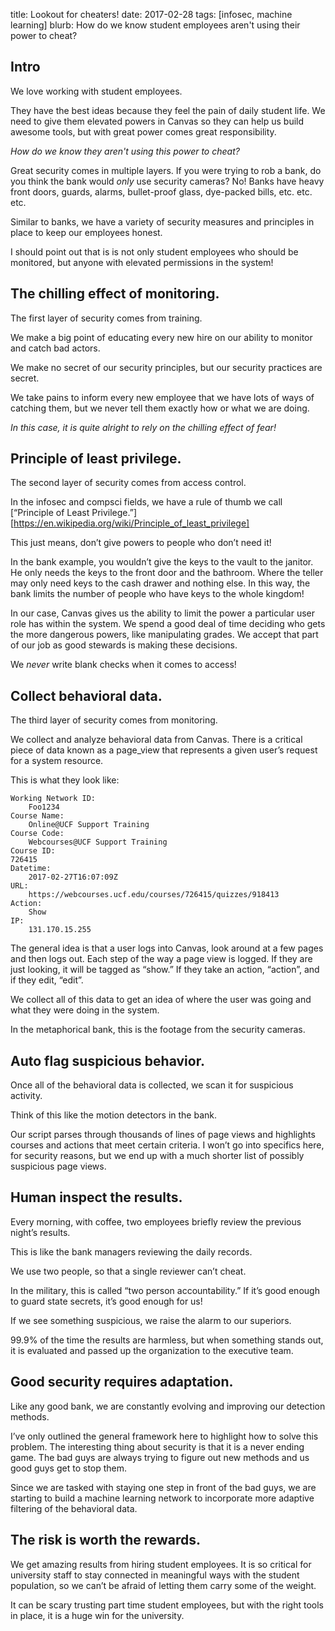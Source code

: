 title: Lookout for cheaters!
date: 2017-02-28
tags: [infosec, machine learning]
blurb: How do we know student employees aren't using their power to cheat?

## Intro

We love working with student employees. 

They have the best ideas because they feel the pain of daily student life. We need to give them elevated powers in Canvas so they can help us build awesome tools, but with great power comes great responsibility. 

*How do we know they aren't using this power to cheat?*

Great security comes in multiple layers. If you were trying to rob a bank, do you think the bank would *only* use security cameras? No! Banks have heavy front doors, guards, alarms, bullet-proof glass, dye-packed bills, etc. etc. etc. 

Similar to banks, we have a variety of security measures and principles in place to keep our employees honest.

I should point out that is is not only student employees who should be monitored, but anyone with elevated permissions in the system!

## The chilling effect of monitoring.

The first layer of security comes from training.

We make a big point of educating every new hire on our ability to monitor and catch bad actors.

We make no secret of our security principles, but our security practices are secret. 

We take pains to inform every new employee that we have lots of ways of catching them, but we never tell them exactly how or what we are doing. 

*In this case, it is quite alright to rely on the chilling effect of fear!*

## Principle of least privilege.

The second layer of security comes from access control. 

In the infosec and compsci fields, we have a rule of thumb we call [“Principle of Least Privilege.”][https://en.wikipedia.org/wiki/Principle_of_least_privilege]

This just means, don’t give powers to people who don’t need it!

In the bank example, you wouldn’t give the keys to the vault to the janitor. He only needs the keys to the front door and the bathroom. Where the teller may only need keys to the cash drawer and nothing else. In this way, the bank limits the number of people who have keys to the whole kingdom!

In our case, Canvas gives us the ability to limit the power a particular user role has within the system. We spend a good deal of time deciding who gets the more dangerous powers, like manipulating grades. We accept that part of our job as good stewards is making these decisions. 

We *never* write blank checks when it comes to access!

## Collect behavioral data.

The third layer of security comes from monitoring.

We collect and analyze behavioral data from Canvas. There is a critical piece of data known as a page_view that represents a given user’s request for a system resource.

This is what they look like:

```
Working Network ID:
	Foo1234
Course Name:
	Online@UCF Support Training
Course Code:
	Webcourses@UCF Support Training
Course ID:
726415	
Datetime:
	2017-02-27T16:07:09Z
URL:
	https://webcourses.ucf.edu/courses/726415/quizzes/918413
Action:
	Show
IP:
	131.170.15.255
```

The general idea is that a user logs into Canvas, look around at a few pages and then logs out. Each step of the way a page view is logged. If they are just looking, it will be tagged as “show.” If they take an action, “action”, and if they edit, “edit”.

We collect all of this data to get an idea of where the user was going and what they were doing in the system.

In the metaphorical bank, this is the footage from the security cameras.

## Auto flag suspicious behavior.

Once all of the behavioral data is collected, we scan it for suspicious activity.

Think of this like the motion detectors in the bank.

Our script parses through thousands of lines of page views and highlights courses and actions that meet certain criteria. I won’t go into specifics here, for security reasons, but we end up with a much shorter list of possibly suspicious page views. 

## Human inspect the results.

Every morning, with coffee, two employees briefly review the previous night’s results.

This is like the bank managers reviewing the daily records.

We use two people, so that a single reviewer can’t cheat.

In the military, this is called “two person accountability.” If it’s good enough to guard state secrets, it’s good enough for us!

If we see something suspicious, we raise the alarm to our superiors.

99.9% of the time the results are harmless, but when something stands out, it is evaluated and passed up the organization to the executive team.

## Good security requires adaptation.

Like any good bank, we are constantly evolving and improving our detection methods. 

I’ve only outlined the general framework here to highlight how to solve this problem. 
The interesting thing about security is that it is a never ending game. The bad guys are always trying to figure out new methods and us good guys get to stop them.

Since we are tasked with staying one step in front of the bad guys, we are starting to build a machine learning network to incorporate more adaptive filtering of the behavioral data. 

## The risk is worth the rewards.

We get amazing results from hiring student employees. It is so critical for university staff to stay connected in meaningful ways with the student population, so we can’t be afraid of letting them carry some of the weight.

It can be scary trusting part time student employees, but with the right tools in place, it is a huge win for the university.
